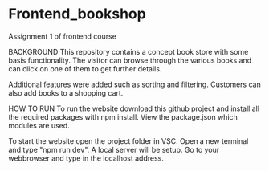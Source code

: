 # Frontend_bookshop
Assignment 1 of frontend course

BACKGROUND
This repository contains a concept book store with some basis functionality. The visitor can browse through the various books and can click on one of them to get further details.

Additional features were added such as sorting and filtering. Customers can also add books to a shopping cart.

HOW TO RUN
To run the website download this github project and install all the required packages with npm install. View the package.json which modules are used.

To start the website open the project folder in VSC. Open a new terminal and type "npm run dev". A local server will be setup. Go to your webbrowser and type in the localhost address.




